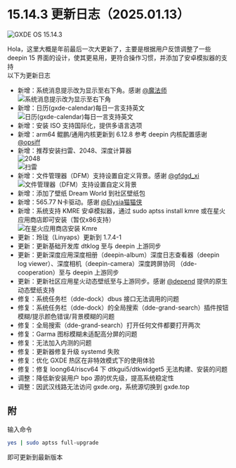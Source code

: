 # 15.14.3 更新日志（2025.01.13）


![GXDE OS 15.14.3](/news/15.14.3/main.png)  


Hola，这里大概是年前最后一次大更新了，主要是根据用户反馈调整了一些 deepin 15 界面的设计，使其更易用，更符合操作习惯，并添加了安卓模拟器的支持  
以下为更新日志  

- 新增：系统消息提示改为显示至右下角。感谢 [@魔法师](https://bbs.deepin.org.cn/user/101467)  
  ![系统消息提示改为显示至右下角](/news/15.14.3/bottom-tips.png)
- 新增：日历(gxde-calendar)每日一言支持英文
  ![日历(gxde-calendar)每日一言支持英文](/news/15.14.3/gxde-calendar.png)
- 新增：安装 ISO 支持国际化，提供多语言选项
- 新增：arm64 鲲鹏/通用内核更新到 6.12.8 参考 deepin 内核配置感谢 [@opsiff](https://github.com/opsiff)
- 新增：推荐安装扫雷、2048、深度计算器  
  ![2048](/news/15.14.3/2048.png)  
  ![扫雷](/news/15.14.3/minesweep.png)  
- 新增：文件管理器（DFM）支持设置自定义背景。感谢 [@gfdgd_xi](https://bbs.deepin.org.cn/user/239113)
  ![文件管理器（DFM）支持设置自定义背景](/news/15.14.3/dde-file-manager.png) 
- 新增：添加了壁纸 Dream World 到社区壁纸包
- 新增：565.77 N卡驱动。感谢 [@Elysia猫猫侠](https://bbs.deepin.org.cn/user/300575)
- 新增：系统支持 KMRE 安卓模拟器，通过 sudo aptss install kmre 或在星火应用商店即可安装（暂仅x86支持）  
  ![在星火应用商店安装 Kmre](/news/15.14.3/kmre-on-spark-store.png)  
- 更新：玲珑（Linyaps）更新到 1.7.4-1
- 更新：更新基础开发库 dtklog 至与 deepin 上游同步
- 更新：更新深度应用深度相册（deepin-album）深度日志查看器（deepin log viewer）、深度相机（deepin-camera）深度跨屏协同 （dde-cooperation）至与 deepin 上游同步
- 更新：更新社区应用星火动态壁纸至与上游同步。感谢 [@depend](https://bbs.deepin.org.cn/user/262214) 提供的原生动态壁纸支持
- 修复：系统任务栏（dde-dock）dbus 接口无法调用的问题
- 修复：系统任务栏（dde-dock）的全局搜索（dde-grand-search）插件按钮模糊/提示颜色错误/背景模糊的问题
- 修复：全局搜索（dde-grand-search）打开任何文件都要打开两次
- 修复：Garma 图标模糊未适配高分屏的问题
- 修复：无法加入内测的问题
- 修复：更新器修复升级 systemd 失败
- 修复：优化 GXDE 热区在非特效模式下的使用体验
- 修复：修复 loong64/riscv64 下 dtkgui5/dtkwidget5 无法构建、安装的问题
- 调整：降低新安装用户 bpo 源的优先级，提高系统稳定性
- 调整：因武汉线路无法访问 gxde.org，系统源切换到 gxde.top

## 附
输入命令  
```bash
yes | sudo aptss full-upgrade
```  
即可更新到最新版本  